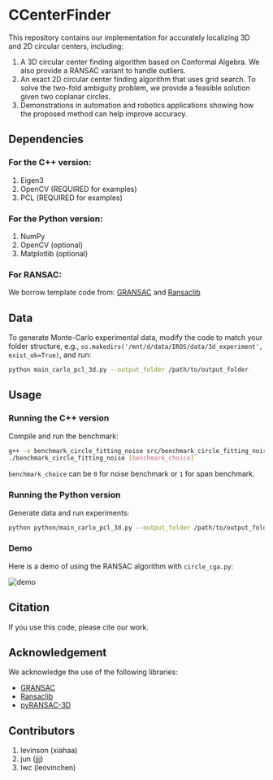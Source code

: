 # CCenterFinder

This repository contains our implementation for accurately localizing 3D and 2D circular centers, including:

1. A 3D circular center finding algorithm based on Conformal Algebra. We also provide a RANSAC variant to handle outliers.
2. An exact 2D circular center finding algorithm that uses grid search. To solve the two-fold ambiguity problem, we provide a feasible solution given two coplanar circles.
3. Demonstrations in automation and robotics applications showing how the proposed method can help improve accuracy.

## Dependencies

### For the C++ version:
1. Eigen3
2. OpenCV (REQUIRED for examples)
3. PCL (REQUIRED for examples)

### For the Python version:
1. NumPy
2. OpenCV (optional)
3. Matplotlib (optional)

### For RANSAC:
We borrow template code from: [GRANSAC](https://github.com/drsrinathsridhar/GRANSAC/tree/master) and [Ransaclib](https://github.com/tsattler/RansacLib/tree/master)

## Data

To generate Monte-Carlo experimental data, modify the code to match your folder structure, e.g., `os.makedirs('/mnt/d/data/IROS/data/3d_experiment', exist_ok=True)`, and run:
```bash
python main_carlo_pcl_3d.py --output_folder /path/to/output_folder
```

## Usage

### Running the C++ version
Compile and run the benchmark:
```bash
g++ -o benchmark_circle_fitting_noise src/benchmark_circle_fitting_noise.cpp -I/path/to/eigen -I/path/to/opencv -I/path/to/pcl -L/path/to/libs -lopencv_core -lopencv_imgproc -lopencv_highgui -lpcl_common -lpcl_io -lpcl_segmentation
./benchmark_circle_fitting_noise [benchmark_choice]
```
`benchmark_choice` can be `0` for noise benchmark or `1` for span benchmark.

### Running the Python version
Generate data and run experiments:
```bash
python python/main_carlo_pcl_3d.py --output_folder /path/to/output_folder
```

### Demo

Here is a demo of using the RANSAC algorithm with `circle_cga.py`:

![demo](https://raw.githubusercontent.com/xiahaa/CCenterFinder/blob/master/python/animation/pyransac3d/circle_cga.gif)

## Citation

If you use this code, please cite our work.

## Acknowledgement

We acknowledge the use of the following libraries:
- [GRANSAC](https://github.com/drsrinathsridhar/GRANSAC/tree/master)
- [Ransaclib](https://github.com/tsattler/RansacLib/tree/master)
- [pyRANSAC-3D](https://github.com/leomariga/pyRANSAC-3D)

## Contributors
1. levinson (xiahaa)
2. jun (jjj)
3. lwc (leovinchen)
